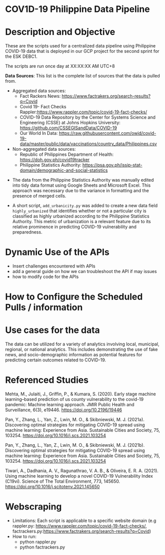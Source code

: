 # COV1D-19 Philippine Data Pipeline

# Description and Objective

These are the scripts used for a centralized data pipeline using Philippine COVID-19 data that is deployed in our GCP project for the second sprint for the ESK DEBC1. 

The scripts are run once day at XX:XX:XX AM UTC+8

**Data Sources**: This list is the complete list of sources that the data is pulled from.
- Aggregated data sources:
  - Fact Rackers News: https://www.factrakers.org/search-results?q=Covid
  - Covid 19- Fact Checks Rappler:https://www.rappler.com/topic/covid-19-fact-checks/
  - COVID-19 Data Repository by the Center for Systems Science and Engineering (CSSE) at Johns Hopkins University: https://github.com/CSSEGISandData/COVID-19
  - Our World In Data: https://raw.githubusercontent.com/owid/covid-19-data/master/public/data/vaccinations/country_data/Philippines.csv
- Non-aggregated data sources: 
  - Republic of Philippines Department of Health: https://doh.gov.ph/covid19tracker
  - Philippine Statistics Authority: https://psa.gov.ph/issip-stat-domain/demographic-and-social-statistics

* The data from the Philippine Statistics Authority was manually edited into tidy data format using Google Sheets and Microsoft Excel. This approach was necessary due to the variance in formatting and the presence of merged cells. 

* A short script, `add_urbanicity.py` was added to create a new data field `highly_urbanized` that identifies whether or not a particular city is classified as highly urbanized according to the Philippine Statistics Authority. This metric of urbanization is a relevant feature due to its relative prominence in predicting COVID-19 vulnerability and preparedness. 

# Dynamic Use of the APIs 
* Insert challenges encountered with APIs
* add a general guide on how we can troubleshoot the API if may issues
* how to modify code for the APIs

# How to Configure the Scheduled Pulls / information  

# Use cases for the data 
The data can be utilized for a variety of analytics involving local, municipal, regional, or national analytics. This includes demonstrating the use of fake news, and socio-demographic information as potential features for predicting certain outcomes related to COVID-19.


# Referenced Studies 
Mehta, M., Julaiti, J., Griffin, P., & Kumara, S. (2020). Early stage machine learning–based prediction of us county vulnerability to the covid-19 pandemic: Machine learning approach. JMIR Public Health and Surveillance, 6(3), e19446. https://doi.org/10.2196/19446

Pan, Y., Zhang, L., Yan, Z., Lwin, M. O., & Skibniewski, M. J. (2021a). Discovering optimal strategies for mitigating COVID-19 spread using machine learning: Experience from Asia. Sustainable Cities and Society, 75, 103254. https://doi.org/10.1016/j.scs.2021.103254

Pan, Y., Zhang, L., Yan, Z., Lwin, M. O., & Skibniewski, M. J. (2021b). Discovering optimal strategies for mitigating COVID-19 spread using machine learning: Experience from Asia. Sustainable Cities and Society, 75, 103254. https://doi.org/10.1016/j.scs.2021.103254

Tiwari, A., Dadhania, A. V., Ragunathrao, V. A. B., & Oliveira, E. R. A. (2021). Using machine learning to develop a novel COVID-19 Vulnerability Index (C19vi). Science of The Total Environment, 773, 145650. https://doi.org/10.1016/j.scitotenv.2021.145650

# Webscraping 
* Limitations: Each script is applicable to a specific website domain (e.g rappler.py: https://www.rappler.com/topic/covid-19-fact-checks/, factrackers.py:https://www.factrakers.org/search-results?q=Covid)
* How to run:
  - python rappler.py
  - python factrackers.py
